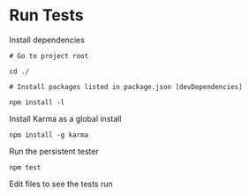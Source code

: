 # Run Tests

Install dependencies


	# Go to project root

	cd ./

	# Install packages listed in package.json [devDependencies]

	npm install -l


Install Karma as a global install

	npm install -g karma

Run the persistent tester

	npm test

Edit files to see the tests run